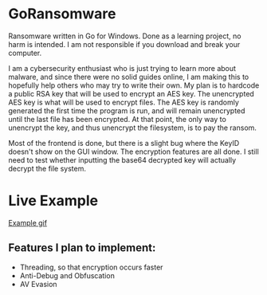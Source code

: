 # GoRansomware
Ransomware written in Go for Windows. Done as a learning project, no harm is intended. I am not responsible if you download and break your computer.

I am a cybersecurity enthusiast who is just trying to learn more about malware, and since there were no solid guides online, I am making this to hopefully help others who may try to write their own. My plan is to hardcode a public RSA key that will be used to encrypt an AES key. The unencrypted AES key is what will be used to encrypt files. The AES key is randomly generated the first time the program is run, and will remain unencrypted until the last file has been encrypted. At that point, the only way to unencrypt the key, and thus unencrypt the filesystem, is to pay the ransom.

Most of the frontend is done, but there is a slight bug where the KeyID doesn't show on the GUI window. The encryption features are all done. I still need to test whether inputting the base64 decrypted key will actually decrypt the file system.

# Live Example
[Example gif](GoRansomwareExample.gif)

## Features I plan to implement:
- Threading, so that encryption occurs faster
- Anti-Debug and Obfuscation
- AV Evasion
